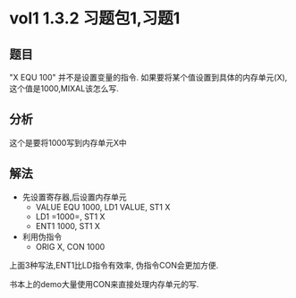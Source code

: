 # vol1 1.3.2 习题包1,习题1

## 题目

"X EQU 100" 并不是设置变量的指令.
如果要将某个值设置到具体的内存单元(X),
这个值是1000,MIXAL该怎么写.

## 分析

这个是要将1000写到内存单元X中

## 解法

- 先设置寄存器,后设置内存单元
  - VALUE EQU 1000, LD1 VALUE, ST1 X
  - LD1 =1000=, ST1 X
  - ENT1 1000, ST1 X
- 利用伪指令
  - ORIG X, CON 1000

上面3种写法,ENT1比LD指令有效率, 伪指令CON会更加方便.

书本上的demo大量使用CON来直接处理内存单元的写.
